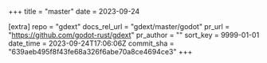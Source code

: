 +++
title = "master"
date = 2023-09-24

[extra]
repo = "gdext"
docs_rel_url = "gdext/master/godot"
pr_url = "https://github.com/godot-rust/gdext"
pr_author = ""
sort_key = 9999-01-01
date_time = 2023-09-24T17:06:06Z
commit_sha = "639aeb495f8f43fe68a326f6abe70a8ce4694ce3"
+++


